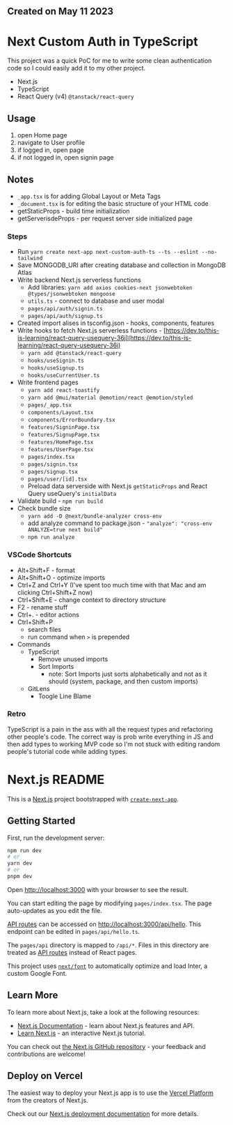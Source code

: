 ## Created on May 11 2023

# Next Custom Auth in TypeScript
This project was a quick PoC for me to write some clean authentication code so I could easily add it to my other project.
- Next.js
- TypeScript
- React Query (v4) `@tanstack/react-query` 

## Usage
1. open Home page
2. navigate to User profile
3. if logged in, open page
4. if not logged in, open signin page

## Notes
- `_app.tsx` is for adding Global Layout or Meta Tags
- `_document.tsx` is for editing the basic structure of your HTML code
- getStaticProps - build time initialization
- getServerisdeProps - per request server side initialized page

### Steps
- Run `yarn create next-app next-custom-auth-ts --ts --eslint --no-tailwind`
- Save MONGODB_URI after creating database and collection in MongoDB Atlas
- Write backend Next.js serverless functions
  - Add libraries: `yarn add axios cookies-next jsonwebtoken @types/jsonwebtoken mongoose` 
  - `utils.ts` - connect to database and user modal
  - `pages/api/auth/signin.ts`
  - `pages/api/auth/signup.ts`
- Created import alises in tsconfig.json - hooks, components, features
- Write hooks to fetch Next.js serverless functions - [https://dev.to/this-is-learning/react-query-usequery-36i](https://dev.to/this-is-learning/react-query-usequery-36i)
  - `yarn add @tanstack/react-query`
  - `hooks/useSignin.ts`
  - `hooks/useSignup.ts`
  - `hooks/useCurrentUser.ts`
- Write frontend pages
  - `yarn add react-toastify`
  - `yarn add @mui/material @emotion/react @emotion/styled`
  - `pages/_app.tsx`
  - `components/Layout.tsx`
  - `components/ErrorBoundary.tsx`
  - `features/SigninPage.tsx`
  - `features/SignupPage.tsx`
  - `features/HomePage.tsx`
  - `features/UserPage.tsx`
  - `pages/index.tsx`
  - `pages/signin.tsx`
  - `pages/signup.tsx`
  - `pages/user/[id].tsx`
  - Preload data serverside with Next.js `getStaticProps` and React Query useQuery's `initialData`
- Validate build - `npm run build`
- Check bundle size
  - `yarn add -D @next/bundle-analyzer cross-env`
  - add analyze command to package.json - `"analyze": "cross-env ANALYZE=true next build"`
  - `npm run analyze`

### VSCode Shortcuts
- Alt+Shift+F - format
- Alt+Shift+O - optimize imports
- Ctrl+Z and Ctrl+Y (I've spent too much time with that Mac and am clicking Ctrl+Shift+Z now)
- Ctrl+Shift+E - change context to directory structure
- F2 - rename stuff
- Ctrl+. - editor actions
- Ctrl+Shift+P
  - search files
  - run command when `>` is prepended
- Commands
  - TypeScript
    - Remove unused imports
    - Sort Imports
      - note: Sort Imports just sorts alphabetically and not as it should (system, package, and then custom imports)
  - GitLens
    - Toogle Line Blame

### Retro
TypeScript is a pain in the ass with all the request types and refactoring other people's code. The correct way is prob write everything in JS and then add types to working MVP code so I'm not stuck with editing random people's tutorial code while adding types.


# Next.js README
This is a [Next.js](https://nextjs.org/) project bootstrapped with [`create-next-app`](https://github.com/vercel/next.js/tree/canary/packages/create-next-app).

## Getting Started

First, run the development server:

```bash
npm run dev
# or
yarn dev
# or
pnpm dev
```

Open [http://localhost:3000](http://localhost:3000) with your browser to see the result.

You can start editing the page by modifying `pages/index.tsx`. The page auto-updates as you edit the file.

[API routes](https://nextjs.org/docs/api-routes/introduction) can be accessed on [http://localhost:3000/api/hello](http://localhost:3000/api/hello). This endpoint can be edited in `pages/api/hello.ts`.

The `pages/api` directory is mapped to `/api/*`. Files in this directory are treated as [API routes](https://nextjs.org/docs/api-routes/introduction) instead of React pages.

This project uses [`next/font`](https://nextjs.org/docs/basic-features/font-optimization) to automatically optimize and load Inter, a custom Google Font.

## Learn More

To learn more about Next.js, take a look at the following resources:

- [Next.js Documentation](https://nextjs.org/docs) - learn about Next.js features and API.
- [Learn Next.js](https://nextjs.org/learn) - an interactive Next.js tutorial.

You can check out [the Next.js GitHub repository](https://github.com/vercel/next.js/) - your feedback and contributions are welcome!

## Deploy on Vercel

The easiest way to deploy your Next.js app is to use the [Vercel Platform](https://vercel.com/new?utm_medium=default-template&filter=next.js&utm_source=create-next-app&utm_campaign=create-next-app-readme) from the creators of Next.js.

Check out our [Next.js deployment documentation](https://nextjs.org/docs/deployment) for more details.
